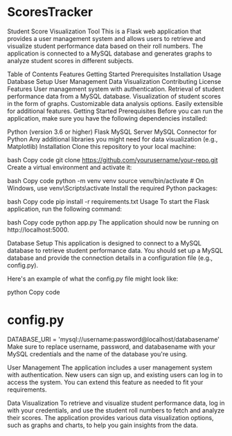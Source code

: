 # ScoresTracker

Student Score Visualization Tool
This is a Flask web application that provides a user management system and allows users to retrieve and visualize student performance data based on their roll numbers. The application is connected to a MySQL database and generates graphs to analyze student scores in different subjects.

Table of Contents
Features
Getting Started
Prerequisites
Installation
Usage
Database Setup
User Management
Data Visualization
Contributing
License
Features
User management system with authentication.
Retrieval of student performance data from a MySQL database.
Visualization of student scores in the form of graphs.
Customizable data analysis options.
Easily extensible for additional features.
Getting Started
Prerequisites
Before you can run the application, make sure you have the following dependencies installed:

Python (version 3.6 or higher)
Flask
MySQL Server
MySQL Connector for Python
Any additional libraries you might need for data visualization (e.g., Matplotlib)
Installation
Clone this repository to your local machine:

bash
Copy code
git clone https://github.com/yourusername/your-repo.git
Create a virtual environment and activate it:

bash
Copy code
python -m venv venv
source venv/bin/activate   # On Windows, use venv\Scripts\activate
Install the required Python packages:

bash
Copy code
pip install -r requirements.txt
Usage
To start the Flask application, run the following command:

bash
Copy code
python app.py
The application should now be running on http://localhost:5000.

Database Setup
This application is designed to connect to a MySQL database to retrieve student performance data. You should set up a MySQL database and provide the connection details in a configuration file (e.g., config.py).

Here's an example of what the config.py file might look like:

python
Copy code
# config.py

DATABASE_URI = 'mysql://username:password@localhost/databasename'
Make sure to replace username, password, and databasename with your MySQL credentials and the name of the database you're using.

User Management
The application includes a user management system with authentication. New users can sign up, and existing users can log in to access the system. You can extend this feature as needed to fit your requirements.

Data Visualization
To retrieve and visualize student performance data, log in with your credentials, and use the student roll numbers to fetch and analyze their scores. The application provides various data visualization options, such as graphs and charts, to help you gain insights from the data.
